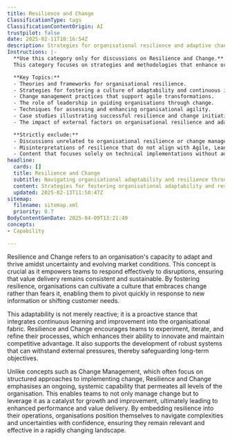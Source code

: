 ```yaml
---
title: Resilience and Change
ClassificationType: tags
ClassificationContentOrigin: AI
trustpilot: false
date: 2025-02-11T10:16:54Z
description: Strategies for organisational resilience and adaptive change.
Instructions: |-
  **Use this category only for discussions on Resilience and Change.**  
  This category focuses on strategies and methodologies that enhance organisational resilience and facilitate adaptive change in response to evolving environments. It encompasses the principles and practices that enable organisations to withstand disruptions and thrive amidst uncertainty.

  **Key Topics:**
  - Theories and frameworks for organisational resilience.
  - Strategies for fostering a culture of adaptability and continuous improvement.
  - Change management practices that support agile transformations.
  - The role of leadership in guiding organisations through change.
  - Techniques for assessing and enhancing organisational agility.
  - Case studies illustrating successful resilience and change initiatives.
  - The impact of external factors on organisational resilience and adaptability.

  **Strictly exclude:**
  - Discussions unrelated to organisational resilience or change management.
  - Misinterpretations of resilience that do not align with Agile, Lean, or DevOps philosophies.
  - Content that focuses solely on technical implementations without addressing the human and cultural aspects of change.
headline:
  cards: []
  title: Resilience and Change
  subtitle: Navigating organisational adaptability and resilience through effective strategies and insights for sustainable change.
  content: Strategies for fostering organisational adaptability and resilience through informed decision-making and iterative learning. Posts should explore frameworks for managing change, enhancing team collaboration, and utilising data-driven insights to navigate complexity and uncertainty in dynamic environments.
  updated: 2025-02-13T11:58:47Z
sitemap:
  filename: sitemap.xml
  priority: 0.7
BodyContentGenDate: 2025-04-09T13:21:49
concepts:
- Capability

---
```

Resilience and Change refers to an organisation's capacity to adapt and thrive amidst uncertainty and evolving market conditions. This concept is crucial as it empowers teams to respond effectively to disruptions, ensuring that value delivery remains consistent and sustainable. By fostering resilience, organisations can cultivate a culture that embraces change rather than fears it, enabling them to pivot quickly in response to new information or shifting customer needs.

This adaptability is not merely reactive; it is a proactive stance that integrates continuous learning and improvement into the organisational fabric. Resilience and Change encourages teams to experiment, iterate, and refine their processes, which enhances their ability to innovate and maintain competitive advantage. It also supports the development of robust systems that can withstand external pressures, thereby safeguarding long-term objectives.

Unlike concepts such as Change Management, which often focus on structured approaches to implementing change, Resilience and Change emphasises an ongoing, systemic capability that permeates all levels of the organisation. This enables teams to not only manage change but to leverage it as a catalyst for growth and improvement, ultimately leading to enhanced performance and value delivery. By embedding resilience into their operations, organisations position themselves to navigate complexities and uncertainties with confidence, ensuring they remain relevant and effective in a rapidly changing landscape.
